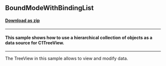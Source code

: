 ## BoundModeWithBindingList
#### [Download as zip](https://grapecity.github.io/DownGit/#/home?url=https://github.com/GrapeCity/ComponentOne-WinForms-Samples/tree/master/NetFramework\TreeView\CS\BoundModeWithBindingList)
____
#### This sample shows how to use a hierarchical collection of objects as a data source for C1TreeView.
____
The TreeView in this sample allows to view and modify data. 